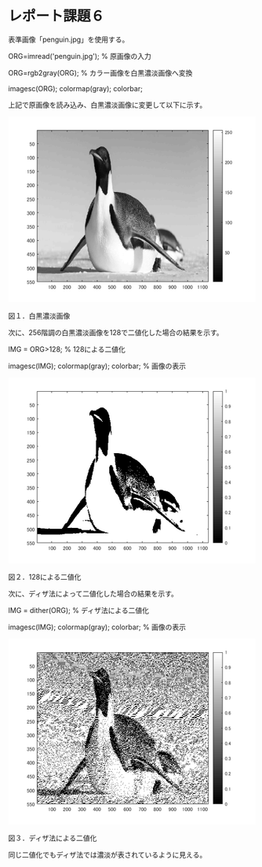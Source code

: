# レポート課題６

表準画像「penguin.jpg」を使用する。

ORG=imread('penguin.jpg'); % 原画像の入力

ORG=rgb2gray(ORG); % カラー画像を白黒濃淡画像へ変換

imagesc(ORG); colormap(gray); colorbar;

上記で原画像を読み込み、白黒濃淡画像に変更して以下に示す。

![原画像](https://github.com/broccoly009/kadai/blob/master/image/kadai6-1.png)

図１．白黒濃淡画像

次に、256階調の白黒濃淡画像を128で二値化した場合の結果を示す。

IMG = ORG>128; % 128による二値化

imagesc(IMG); colormap(gray); colorbar; % 画像の表示

![原画像](https://github.com/broccoly009/kadai/blob/master/image/kadai6-2.png)

図２．128による二値化

次に、ディザ法によって二値化した場合の結果を示す。

IMG = dither(ORG); % ディザ法による二値化

imagesc(IMG); colormap(gray); colorbar; % 画像の表示

![原画像](https://github.com/broccoly009/kadai/blob/master/image/kadai6-3.png)

図３．ディザ法による二値化


同じ二値化でもディザ法では濃淡が表されているように見える。
